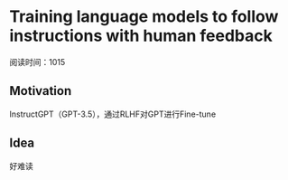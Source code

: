 # Training language models to follow instructions with human feedback
阅读时间：1015
## Motivation
InstructGPT（GPT-3.5），通过RLHF对GPT进行Fine-tune

## Idea
好难读